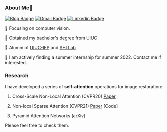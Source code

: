 ### About Me👋
[![Blog Badge](https://img.shields.io/badge/Web-HarukiYqM-orange)](https://yiqunm2.web.illinois.edu)
[![Gmail Badge](https://img.shields.io/badge/-meiyiqun2@gmail.com-RED?style=flat-square&labelColor=RED&logo=Gmail&logoColor=white&link=mailto:meiyiqun2@gmail.com)](mailto:meiyiqun2@gmail.com)
[![Linkedin Badge](https://img.shields.io/badge/-HarukiYqM-blue?style=flat-square&logo=Linkedin&logoColor=white&link=https://www.linkedin.com/in/yiqun-mei-969baa147/)](https://www.linkedin.com/in/yiqun-mei-969baa147)

:musical_note: Focusing on computer vision.


:speech_balloon: Obtained my bachelor's degree from UIUC


:love_letter: Alumni of [UIUC-IFP](http://ifp-uiuc.github.io/) and [SHI Lab](https://www.humphreyshi.com/people)


 :vibration_mode: I am actively finding a summer internship for summer 2022. Contact me if interested.

### Research 

I have developed a series of **self-attention** operations for image restoration:


1. Cross-Scale Non-Local Attention (CVPR20) [Paper]( )


2. Non-local Sparse Attention (CVPR21) [Paper](https://openaccess.thecvf.com/content/CVPR2021/papers/Mei_Image_Super-Resolution_With_Non-Local_Sparse_Attention_CVPR_2021_paper.pdf) [Code]


3. Pyramid Attention Networks (arXiv)


Please feel free to check them.




